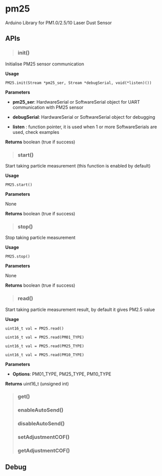 # pm25
Arduino Library for PM1.0/2.5/10 Laser Dust Sensor

## APIs
> ### init()

  Initialise PM25 sensor communication
  
  **Usage**
  
  `PM25.init(Stream *pm25_ser, Stream *debugSerial, void(*listen)())`
  
  **Parameters**
    
  * **pm25_ser**: HardwareSerial or SoftwareSerial object for UART communication with PM25 sensor
    
  * **debugSerial**: HardwareSerial or SoftwareSerial object for debugging
    
  * **listen** : function pointer, it is used when 1 or more SoftwareSerials are used, check examples
 
  **Returns**
  boolean (true if success)

> ### start()

  Start taking particle measurement (this function is enabled by default)
  
  **Usage**
  
  `PM25.start()`
  
  **Parameters**
  
  None
  
  **Returns**
  boolean (true if success)
  
> ### stop()

  Stop taking particle measurement
  
  **Usage**
  
  `PM25.stop()`
  
  **Parameters**
  
  None
  
  **Returns**
  boolean (true if success)
  
> ### read()

  Start taking particle measurement result, by default it gives PM2.5 value
  
  **Usage**
  
  `uint16_t val = PM25.read()`
  
  `uint16_t val = PM25.read(PM01_TYPE)`
  
  `uint16_t val = PM25.read(PM25_TYPE)`
  
  `uint16_t val = PM25.read(PM10_TYPE)`
  
  **Parameters**
  
  * **Options**: PM01_TYPE, PM25_TYPE, PM10_TYPE
  
  **Returns**
  uint16_t (unsigned int)
  
> ### get()
> ### enableAutoSend()
> ### disableAutoSend()
> ### setAdjustmentCOF()
> ### getAdjustmentCOF()
 
## Debug
